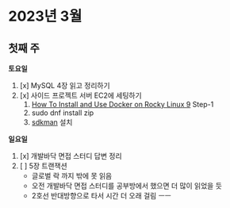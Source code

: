 
# 2023년 3월

## 첫째 주

**토요일**  
1. [x] MySQL 4장 읽고 정리하기
2. [x] 사이드 프로젝트 서버 EC2에 세팅하기
   1. [How To Install and Use Docker on Rocky Linux 9](https://www.digitalocean.com/community/tutorials/how-to-install-and-use-docker-on-rocky-linux-9) Step-1
   2. sudo dnf install zip
   3. [sdkman](https://johngrib.github.io/wiki/cmd/sdkman/) 설치

**일요일**  
1. [x] 개발바닥 면접 스터디 답변 정리
2. [ ] 5장 트랜잭션
   - 글로벌 락 까지 밖에 못 읽음
   - 오전 개발바닥 면접 스터디를 공부방에서 했으면 더 많이 읽었을 듯
   - 2호선 반대방향으로 타서 시간 더 오래 걸림 ㅡㅡ

